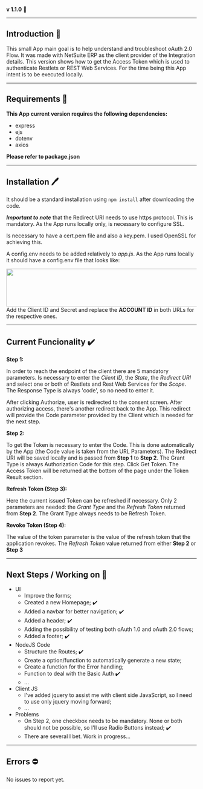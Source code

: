 **v 1.1.0** :hammer:

---

## Introduction :open_book:

This small App main goal is to help understand and troubleshoot oAuth 2.0 Flow. It was made with NetSuite ERP as the client provider of the Integration details. This version shows how to get the Access Token which is used to authenticate Restlets or REST Web Services. For the time being this App intent is to be executed locally.

---

## Requirements :file_folder:

**This App current version requires the following dependencies:**

- express
- ejs
- dotenv
- axios

**Please refer to package.json**

---

## Installation :pen:

It should be a standard installation using `npm install` after downloading the code.

**_Important to note_** that the Redirect URI needs to use https protocol. This is mandatory. As the App runs locally only, is necessary to configure SSL.

Is necessary to have a cert.pem file and also a key.pem. I used OpenSSL for achieving this.

A config.env needs to be added relatively to _app.js_. As the App runs locally it should have a config.env file that looks like:

<a href="#"><img src="https://i.imgur.com/7lcBBHQ.jpg" align="left" height="100" width="700" ></a>

Add the Client ID and Secret and replace the **ACCOUNT ID** in both URLs for the respective ones.

---

## Current Funcionality :heavy_check_mark:

**Step 1:**

In order to reach the endpoint of the client there are 5 mandatory parameters. Is necessary to enter the _Client ID_, the _State_, the _Redirect URI_ and select one or both of Restlets and Rest Web Services for the _Scope_. The Response Type is always 'code', so no need to enter it.

After clicking Authorize, user is redirected to the consent screen. After authorizing access, there's another redirect back to the App. This redirect will provide the Code parameter provided by the Client which is needed for the next step.

**Step 2:**

To get the Token is necessary to enter the Code. This is done automatically by the App (the Code value is taken from the URL Parameters). The Redirect URI will be saved locally and is passed from **Step 1** to **Step 2**. The Grant Type is always Authorization Code for this step. Click Get Token.
The Access Token will be returned at the bottom of the page under the Token Result section.

**Refresh Token (Step 3):**

Here the current issued Token can be refreshed if necessary. Only 2 parameters are needed: the _Grant Type_ and the _Refresh Token_ returned from **Step 2**.
The Grant Type always needs to be Refresh Token.

**Revoke Token (Step 4):**

The value of the token parameter is the value of the refresh token that the application revokes. The _Refresh Token_ value returned from either **Step 2** or **Step 3**

---

## Next Steps / Working on :construction:

- UI
  - Improve the forms;
  - Created a new Homepage; :heavy_check_mark:
  - Added a navbar for better navigation; :heavy_check_mark:
  - Added a header; :heavy_check_mark:
  - Adding the possibility of testing both oAuth 1.0 and oAuth 2.0 flows;
  - Added a footer; :heavy_check_mark:
- NodeJS Code
  - Structure the Routes; :heavy_check_mark:
  - Create a option/function to automatically generate a new state;
  - Create a function for the Error handling;
  - Function to deal with the Basic Auth :heavy_check_mark:
  - ...
- Client JS
  - I've added jquery to assist me with client side JavaScript, so I need to use only jquery moving forward;
  - ...
- Problems
  - On Step 2, one checkbox needs to be mandatory. None or both should not be possible, so I'll use Radio Buttons instead; :heavy_check_mark:
  - There are several I bet. Work in progress...

---

## Errors :no_entry:

No issues to report yet.
